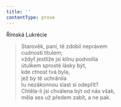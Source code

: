 ```yaml
---
title: ''
contentType: prose
---
```


Římská Lukrécie

> Starověk, paní, tě zdobil neprávem  
> cudnosti titulem;  
> vždyť jestliže jsi klínu podvolila  
> útulkem sprosté lásky být,  
> kde ctnost tvá byla,  
> jež by tě uchránila  
> tu nezákonnou slast si odepřít?  
> Chtěla-li jsi chválena být od nás však,  
> měla ses už předem zabít, a ne pak.
